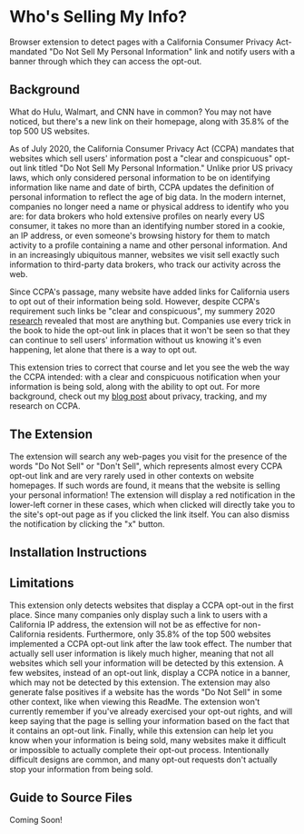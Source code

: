 # Who's Selling My Info?

Browser extension to detect pages with a California Consumer Privacy Act-mandated "Do Not Sell My Personal Information" link and notify users with a banner through which they can access the opt-out.

## Background

What do Hulu, Walmart, and CNN have in common? You may not have noticed, but there's a new link on their homepage, along with 35.8% of the top 500 US websites.

As of July 2020, the California Consumer Privacy Act (CCPA) mandates that websites which sell users' information post a "clear and conspicuous" opt-out link titled "Do Not Sell My Personal Information."  Unlike prior US privacy laws, which only considered personal information to be on identifying information like name and date of birth, CCPA updates the definition of personal information to reflect the age of big data.  In the modern internet, companies no longer need a name or physical address to identify who you are: for data brokers who hold extensive profiles on nearly every US consumer, it takes no more than an identifying number stored in a cookie, an IP address, or even someone's browsing history for them to match activity to a profile containing a name and other personal information.  And in an increasingly ubiquitous manner, websites we visit sell exactly such information to third-party data brokers, who track our activity across the web.

Since CCPA's passage, many website have added links for California users to opt out of their information being sold. However, despite CCPA's requirement such links be "clear and conspicuous", my summery 2020 [research](https://arxiv.org/abs/2009.07884) revealed that most are anything but. Companies use every trick in the book to hide the opt-out link in places that it won't be seen so that they can continue to sell users' information without us knowing it's even happening, let alone that there is a way to opt out.

This extension tries to correct that course and let you see the web the way the CCPA intended: with a clear and conspicuous notification when your information is being sold, along with the ability to opt out.  For more background, check out my [blog post](https://oapostrophe.github.io/ccpa-study/) about privacy, tracking, and my research on CCPA.

## The Extension

The extension will search any web-pages you visit for the presence of the words "Do Not Sell" or "Don't Sell", which represents almost every CCPA opt-out link and
are very rarely used in other contexts on website homepages. If such words are found, it means that the website is selling your personal information! The extension will display a red notification in the lower-left corner in these cases, which when clicked will directly take you to the site's opt-out page as if you clicked the link itself. You can also dismiss the notification by clicking the "x" button.

## Installation Instructions



## Limitations

This extension only detects websites that display a CCPA opt-out in the first place. Since many companies only display such a link to users with a California IP address, the extension will not be as effective for non-California residents. Furthermore, only 35.8% of the top 500 websites implemented a CCPA opt-out link after the law took effect. The number that actually sell user information is likely much higher, meaning that not all websites which sell your information will be detected by this extension. A few websites, instead of an opt-out link, display a CCPA notice in a banner, which may not be detected by this extension. The extension may also generate false positives if a website has the words "Do Not Sell" in some other context, like when viewing this ReadMe. The extension won't currently remember if you've already exercised your opt-out rights, and will keep saying that the page is selling your information based on the fact that it contains an opt-out link. Finally, while this extension can help let you know when your information is being sold, many websites make it difficult or impossible to actually complete their opt-out process. Intentionally difficult designs are common, and many opt-out requests don't actually stop your information from being sold.

## Guide to Source Files

Coming Soon!
